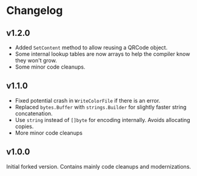 # Changelog

## v1.2.0
- Added `SetContent` method to allow reusing a QRCode object.
- Some internal lookup tables are now arrays to help the compiler know they won't grow.
- Some minor code cleanups. 

## v1.1.0
- Fixed potential crash in `WriteColorFile` if there is an error.
- Replaced `bytes.Buffer` with `strings.Builder` for slightly faster string concatenation.
- Use `string` instead of `[]byte` for encoding internally. Avoids allocating copies.  
- More minor code cleanups

## v1.0.0

Initial forked version. Contains mainly code cleanups and modernizations. 
